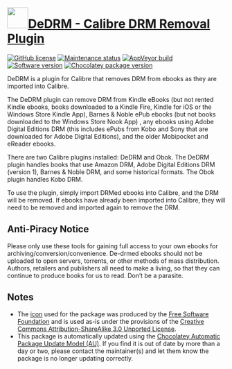 # [<img src="https://cdn.jsdelivr.net/gh/dgalbraith/chocolatey-packages@5dfbb270aae8af37c0dd9041d47bed6ceb5f4695/icons/calibre-dedrm.png" width="48" height="48"/>DeDRM - Calibre DRM Removal Plugin](https://chocolatey.org/packages/calibre-dedrm)

[![GitHub license](https://img.shields.io/badge/license-GPLv3-blue)](https://www.gnu.org/licenses/gpl-3.0.html)
[![Maintenance status](https://img.shields.io/badge/maintained%3F-yes-green.svg)](https://github.com/dgalbraith/chocolatey-packages/graphs/commit-activity)
[![AppVeyor build](https://img.shields.io/appveyor/ci/dgalbraith/chocolatey-packages)](https://ci.appveyor.com/project/dgalbraith/chocolatey-packages)
[![Software version](https://img.shields.io/badge/Source-v10.0.1-blue)](https://github.com/noDRM/DeDRM_tools/releases/tag/v10.0.1)
[![Chocolatey package version](https://img.shields.io/chocolatey/v/calibre-dedrm?label=Chocolatey)](https://chocolatey.org/packages/calibre-dedrm)

DeDRM is a plugin for Calibre that removes DRM from ebooks as they are imported into Calibre.

The DeDRM plugin can remove DRM from Kindle eBooks (but not rented Kindle ebooks, books downloaded to a Kindle Fire,
Kindle for iOS or the Windows Store Kindle App), Barnes & Noble ePub ebooks (but not books downloaded to the Windows
Store Nook App) , any ebooks using Adobe Digital Editions DRM (this includes ePubs from Kobo and Sony that are
downloaded for Adobe Digital Editions), and the older Mobipocket and eReader ebooks.

There are two Calibre plugins installed: DeDRM and Obok. The DeDRM plugin handles books that use Amazon DRM, Adobe
Digital Editions DRM (version 1), Barnes & Noble DRM, and some historical formats. The Obok plugin handles Kobo DRM.

To use the plugin, simply import DRMed ebooks into Calibre, and the DRM will be removed. If ebooks have already been
imported into Calibre, they will need to be removed and imported again to remove the DRM.

## Anti-Piracy Notice

Please only use these tools for gaining full access to your own ebooks for archiving/conversion/convenience. De-drmed
ebooks should not be uploaded to open servers, torrents, or other methods of mass distribution. Authors, retailers
and publishers all need to make a living, so that they can continue to produce books for us to read. Don’t be a
parasite.

## Notes

* The [icon](https://cdn.jsdelivr.net/gh/dgalbraith/chocolatey-packages@T5dfbb270aae8af37c0dd9041d47bed6ceb5f4695ODO/icons/calibre-dedrm.png) used for the
  package was produced by the [Free Software Foundation](https://www.fsf.org) and is used as-is under the provisions
  of the [Creative Commons Attribution-ShareAlike 3.0 Unported License](http://creativecommons.org/licenses/by-sa/3.0/).
* This package is automatically updated using the [Chocolatey Automatic Package Update Model (AU)](https://github.com/majkinetor/au/blob/master/README.md).
  If you find it is out of date by more than a day or two, please contact the maintainer(s) and let them know the package is no longer updating correctly.
